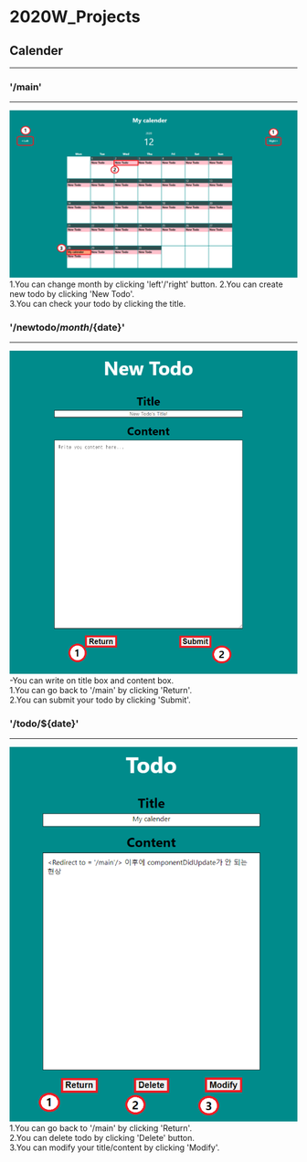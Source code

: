 # 2020W_Projects

## Calender
-------------
### '/main'  
-------------
![models](https://github.com/dakann1218/2020W_Projects/blob/main/calender/wiki/Calender_readme1.png)
1.You can change month by clicking 'left'/'right' button. 
2.You can create new todo by clicking 'New Todo'.  
3.You can check your todo by clicking the title.  
  
  
  
### '/newtodo/${month}/${date}'  
-------------
![models](https://github.com/dakann1218/2020W_Projects/blob/main/calender/wiki/Calender_readme2.png)
-You can write on title box and content box.  
1.You can go back to '/main' by clicking 'Return'.  
2.You can submit your todo by clicking 'Submit'.  
  
  
  
### '/todo/${date}'  
-------------
![models](https://github.com/dakann1218/2020W_Projects/blob/main/calender/wiki/Calender_readme3.png)
1.You can go back to '/main' by clicking 'Return'.  
2.You can delete todo by clicking 'Delete' button.  
3.You can modify your title/content by clicking 'Modify'.  
